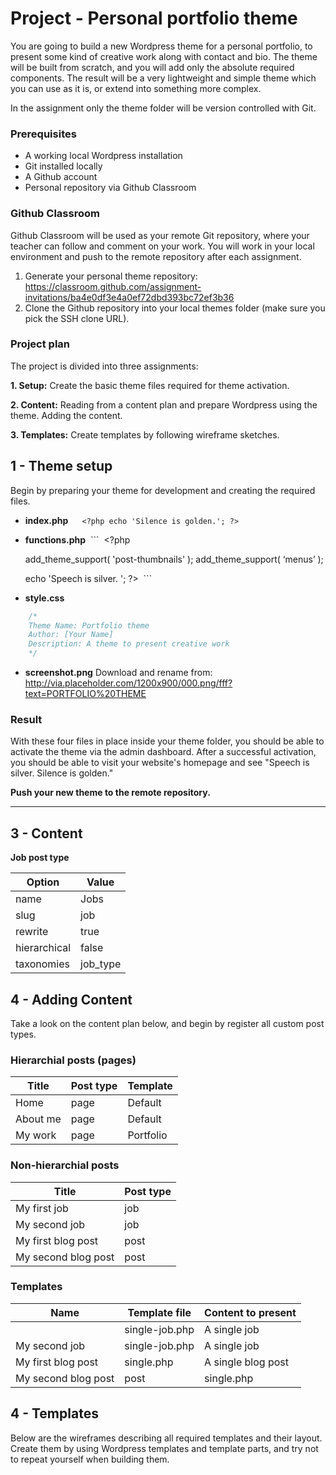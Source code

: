 # Project - Personal portfolio theme
You are going to build a new Wordpress theme for a personal portfolio, to present some kind of creative work along with contact and bio. The theme will be built from scratch, and you will add only the absolute required components. The result will be a very lightweight and simple theme which you can use as it is, or extend into something more complex.

In the assignment only the theme folder will be version controlled with Git.

### Prerequisites
* A working local Wordpress installation
* Git installed locally
* A Github account
* Personal repository via Github Classroom

### Github Classroom
Github Classroom will be used as your remote Git repository, where your teacher can follow and comment on your work. You will work in your local environment and push to the remote repository after each assignment.

1. Generate your personal theme repository:
https://classroom.github.com/assignment-invitations/ba4e0df3e4a0ef72dbd393bc72ef3b36 
2. Clone the Github repository into your local themes folder (make sure you pick the SSH clone URL).

### Project plan
The project is divided into three assignments:

**1. Setup:**
Create the basic theme files required for theme activation.

**2. Content:**
Reading from a content plan and prepare Wordpress using the theme. Adding the content.

**3. Templates:**
Create templates by following wireframe sketches.

## 1 - Theme setup
Begin by preparing your theme for development and creating the required files.

* **index.php**
  ```
  <?php echo 'Silence is golden.'; ?>
  ```

* **functions.php**
  ```
  <?php 
  
  add_theme_support( 'post-thumbnails' );
  add_theme_support( ‘menus’ );
  
  echo 'Speech is silver. '; ?>
  ```

* **style.css**
```css
    /*
    Theme Name: Portfolio theme
    Author: [Your Name]
    Description: A theme to present creative work
    */
```
* **screenshot.png**
Download and rename from:
http://via.placeholder.com/1200x900/000.png/fff?text=PORTFOLIO%20THEME

### Result
With these four files in place inside your theme folder, you should be able to activate the theme via the admin dashboard. After a successful activation, you should be able to visit your website's homepage and see "Speech is silver. Silence is golden."

**Push your new theme to the remote repository.**

---

## 3 - Content

**Job post type**

| Option | Value |
|---|---|
| name | Jobs |
| slug | job |
| rewrite | true |
| hierarchical | false |
| taxonomies | job_type |

## 4 - Adding Content
Take a look on the content plan below, and begin by register all custom post types.

### Hierarchial posts (pages)
| Title  | Post type  | Template  |
|---|---|---|
| Home  |  page | Default  | 
| About me  |  page | Default  |
| My work  | page | Portfolio |

### Non-hierarchial posts
| Title  | Post type  |
|---|---|
| My first job  | job |
| My second job  | job |
| My first blog post  | post |
| My second blog post  | post |

### Templates
| Name | Template file  | Content to present  |  
|---|---|---|
|   | single-job.php | A single job |
| My second job  | single-job.php | A single job |
| My first blog post  | single.php | A single blog post |
| My second blog post  | post | single.php | A single blog post |

## 4 - Templates
Below are the wireframes describing all required templates and their layout. Create them by using Wordpress templates and template parts, and try not to repeat yourself when building them.


